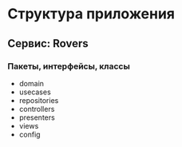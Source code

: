 # Структура приложения

## Сервис: Rovers

### Пакеты, интерфейсы, классы

* domain
* usecases
* repositories
* controllers
* presenters
* views
* config